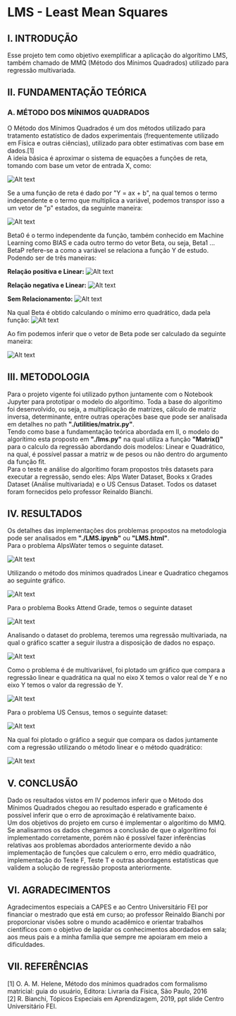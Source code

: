 # LMS - Least Mean Squares #

## I.	 INTRODUÇÃO ##
Esse projeto tem como objetivo exemplificar a aplicação do algorítimo LMS, também chamado de MMQ (Método dos 
Mínimos Quadrados) utilizado para regressão multivariada.

## II.	FUNDAMENTAÇÃO TEÓRICA ##

### A.	MÉTODO DOS MÍNIMOS QUADRADOS ###
O Método dos Mínimos Quadrados é um dos métodos utilizado para tratamento estatístico de dados experimentais (frequentemente
utilizado em Física e outras ciências), utilizado para obter estimativas com base em dados.[1]<br>
A ideia básica é aproximar o sistema de equações a funções de reta, tomando com base um vetor de entrada X, como:

![Alt text](images/lms-eq1.png?)

Se a uma função de reta é dado por "Y = ax + b", na qual temos o termo independente e o termo que multiplica a variável,
podemos transpor isso a um vetor de "p" estados, da seguinte maneira:

![Alt text](images/lms-eq2.png?)

Beta0 é o termo independente da função, também conhecido em Machine Learning como BIAS e cada outro termo do vetor Beta,
ou seja, Beta1 ... BetaP refere-se a como a variável se relaciona a função Y de estudo. Podendo ser de três maneiras:

<b>Relação positiva e Linear:</b>
 ![Alt text](images/lms-graph-01.png?)

<b>Relação negativa e Linear:</b> 
 ![Alt text](images/lms-graph-02.png?)
 
 <b>Sem Relacionamento:</b>
 ![Alt text](images/lms-graph-03.png?)
 
Na qual Beta é obtido calculando o mínimo erro quadrático, dada pela função:
![Alt text](images/lms-eq3.png?)

Ao fim podemos inferir que o vetor de Beta pode ser calculado da seguinte maneira:

![Alt text](images/lms-eq4.png?)

## III.	METODOLOGIA ##
Para o projeto vigente foi utilizado python juntamente com o Notebook Jupyter para prototipar o modelo do
algorítimo. Toda a base do algorítimo foi desenvolvido, ou seja, a multiplicação de matrizes, cálculo de 
matriz inversa, determinante, entre outras operações base que pode ser analisada em detalhes no path
<b>"./utilities/matrix.py"</b>.<br>
Tendo como base a fundamentação teórica abordada em II, o modelo do algorítimo esta proposto em <b>"./lms.py"</b>
na qual utiliza a função <b>"Matrix()"</b> para o calculo da regressão abordando dois modelos: Linear e Quadrático,
na qual, é possível passar a matriz w de pesos ou não dentro do argumento da função fit.<br>
Para o teste e análise do algorítimo foram propostos três datasets para executar a regressão, sendo eles:
Alps Water Dataset, Books x Grades Dataset (Análise multivariada) e o US Census Dataset. Todos os dataset
foram fornecidos pelo professor Reinaldo Bianchi.

## IV. RESULTADOS ##
Os detalhes das implementações dos problemas propostos na metodologia pode ser analisados em <b>"./LMS.ipynb"</b> 
ou <b>"LMS.html"</b>.<br>
Para o problema AlpsWater temos o seguinte dataset.

![Alt text](images/alpswater-dataset.png?)

Utilizando o método dos mínimos quadrados Linear e Quadratico chegamos ao seguinte gráfico.

![Alt text](images/alpswater-graph-lms.png?)

Para o problema Books Attend Grade, temos o seguinte dataset

![Alt text](images/books-attend-grade-dataset.png?)

Analisando o dataset do problema, teremos uma regressão multivariada, na qual o gráfico scatter a seguir
ilustra a disposição de dados no espaço.

![Alt text](images/books-attend-grade-scatter-plot.png?)

Como o problema é de multivariável, foi plotado um gráfico que compara a regressão linear e quadrática na qual
no eixo X temos o valor real de Y e no eixo Y temos o valor da regressão de Y.

![Alt text](images/books-attend-grade-lms.png?)

Para o problema US Census, temos o seguinte dataset:

![Alt text](images/us-census-dataset.png?)

Na qual foi plotado o gráfico a seguir que compara os dados juntamente com a regressão utilizando o método linear
e o método quadrático:

![Alt text](images/us-census-lms.png?)

## V. CONCLUSÃO ##
Dado os resultados vistos em IV podemos inferir que o Método dos Mínimos Quadrados chegou ao resultado esperado e
graficamente é possível inferir que o erro de aproximação é relativamente baixo.<br>
Um dos objetivos do projeto em curso é implementar o algorítimo do MMQ. Se analisarmos os dados chegamos a conclusão de 
que o algorítimo foi implementado corretamente, porém não é possível fazer inferências relativas aos problemas abordados 
anteriormente devido a não implementação de funções que calculem o erro, erro médio quadrático, implementação do Teste F,
Teste T e outras abordagens estatísticas que validem a solução de regressão proposta anteriormente.

## VI. AGRADECIMENTOS ##

Agradecimentos especiais a CAPES e ao Centro Universitário FEI por financiar o mestrado que está em curso; 
ao professor Reinaldo Bianchi por proporcionar visões sobre o mundo acadêmico e orientar trabalhos científicos 
com o objetivo de lapidar os conhecimentos abordados em sala; aos meus pais e a minha família que sempre me 
apoiaram em meio a dificuldades.

## VII. REFERÊNCIAS ##

[1]	O. A. M. Helene, Método dos mínimos quadrados com formalismo matricial: guia do usuário, Editora: Livraria da Física, São Paulo, 2016<br>
[2]	R. Bianchi, Tópicos Especiais em Aprendizagem, 2019, ppt slide Centro Universitário FEI.